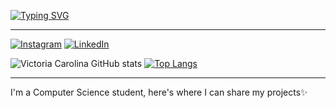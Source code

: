 [![Typing SVG](https://readme-typing-svg.demolab.com/?font=Fira+Code&pause=1000&color=F7F7F7&width=435&lines=Hi,+I'm+Victoria+Carolina+💫)](https://git.io/typing-svg)
________________________________________________________________________________________________________________________________________________________________________

[![Instagram](https://img.shields.io/badge/Instagram-E4405F?style=for-the-badge&logo=instagram&logoColor=white)](https://www.instagram.com/carolvic16/)
[![LinkedIn](https://img.shields.io/badge/LinkedIn-0077B5?style=for-the-badge&logo=linkedin&logoColor=white)](https://www.linkedin.com/in/victória-carolina-silva-638610284/)

![Victoria Carolina GitHub stats](https://github-readme-stats.vercel.app/api?username=carolvic16&show_icons=true&theme=tokyonight)   [![Top Langs](https://github-readme-stats.vercel.app/api/top-langs/?username=carolvic16&layout=compact)](https://github.com/carolvic16/github-readme-stats)
___
I'm a Computer Science student, here's where I can share my projects✨



